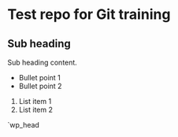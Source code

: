 # Test repo for Git training


## Sub heading

Sub heading content.

* Bullet point 1
* Bullet point 2

1. List item 1
2. List item 2

`wp_head